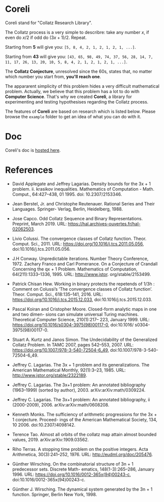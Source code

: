 # Coreli

Coreli stand for "Collatz Research Library".               

The Collatz process is a very simple to describre: take any number $x$, if even do $x/2$ if odd do $(3x+1)/2$. Repeat.   

Starting from **5** will give you: `[5, 8, 4, 2, 1, 2, 1, 2, 1, ...]`.    

Starting from **43** will give you: `[43, 65, 98, 49, 74, 37, 56, 28, 14, 7, 11, 17, 26, 13, 20, 10, 5, 8, 4, 2, 1, 2, 1, 2, 1, ...]`.   

The **Collatz Conjecture**, unresolved since the 60s, states that, no matter which number you start from, **you'll reach one**.        

The appararent simplicity of this problem hides a very difficult mathematical problem. Actually, we believe that this problem has a lot to do with **Computer Science**. That's why we created **Coreli**, a library for experimenting and testing hypothesises regarding the Collatz process.      

The features of **Coreli** are based on research which is listed below. Please browse the `example` folder to get an idea of what you can do with it.

# Doc

Coreli's doc is [hosted here](https://dna.hamilton.ie/tsterin/coreli/docs/).

# References

- David Applegate and Jeffrey Lagarias. Density bounds for the 3x + 1 problem. ii. krasikov
inequalities. Mathematics of Computation - Math. Comput., 64:427–438, 01 1995. doi:
10.2307/2153346.          

- Jean Berstel, Jr. and Christophe Reutenauer. Rational Series and Their Languages. Springer-
Verlag, Berlin, Heidelberg, 1988.          

- Jose Capco. Odd Collatz Sequence and Binary Representations. Preprint, March 2019. URL:
https://hal.archives-ouvertes.fr/hal-02062503.          

- Livio Colussi. The convergence classes of Collatz function. Theor. Comput. Sci., 2011. URL:
https://doi.org/10.1016/j.tcs.2011.05.056, doi:10.1016/j.tcs.2011.05.056.           

- J.H Conway. Unpredictable iterations. Number Theory Conference, 1972.
Zachary Franco and Carl Pomerance. On a Conjecture of Crandall Concerning the qx + 1
Problem. Mathematics of Computation, 64(211):1333–1336, 1995. URL: http://www.jstor.
org/stable/2153499.         

- Patrick Chisan Hew. Working in binary protects the repetends of 1/3h : Comment on Colussi’s
’The convergence classes of Collatz function’. Theor. Comput. Sci., 618:135–141, 2016. URL:
https://doi.org/10.1016/j.tcs.2015.12.033, doi:10.1016/j.tcs.2015.12.033.       

- Pascal Koiran and Cristopher Moore. Closed-form analytic maps in one and two dimen-
sions can simulate universal Turing machines. Theoretical Computer Science, 210(1):217–
223, January 1999. URL: https://doi.org/10.1016/s0304-3975(98)00117-0, doi:10.1016/
s0304-3975(98)00117-0.                  

- Stuart A. Kurtz and Janos Simon. The Undecidability of the Generalized Collatz Problem. In
TAMC 2007, pages 542–553, 2007. URL: https://doi.org/10.1007/978-3-540-72504-6_49,
doi:10.1007/978-3-540-72504-6\_49.              

- Jeffrey C. Lagarias. The 3x + 1 problem and its generalizations. The American Mathematical
Monthly, 92(1):3–23, 1985. URL: http://www.jstor.org/stable/2322189.           

- Jeffrey C. Lagarias. The 3x+1 problem: An annotated bibliography (1963–1999) (sorted by
author), 2003. arXiv:arXiv:math/0309224.           

- Jeffrey C. Lagarias. The 3x+1 problem: An annotated bibliography, ii (2000-2009), 2006.
arXiv:arXiv:math/0608208.             

- Kenneth Monks. The sufficiency of arithmetic progressions for the 3x + 1 conjecture. Proceed-
ings of the American Mathematical Society, 134, 10 2006. doi:10.2307/4098142.        

- Terence Tao. Almost all orbits of the collatz map attain almost bounded values, 2019.
arXiv:arXiv:1909.03562.              

- Riho Terras. A stopping time problem on the positive integers. Acta Arithmetica, 30(3):241–252, 1976. URL: http://eudml.org/doc/205476.            

- Günther Wirsching. On the combinatorial structure of 3n + 1 predecessor sets. Discrete Math-
ematics, 148(1-3):265–286, January 1996. URL: https://doi.org/10.1016/0012-365x(94)00243-c, doi:10.1016/0012-365x(94)00243-c.                 

- Günther J. Wirsching. The dynamical system generated by the 3n + 1 function. Springer,
Berlin New York, 1998.
